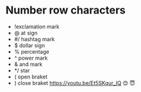 # Number row characters
- !exclamation mark
- @ at sign
- #/ hashtag mark
- $ dollar sign
- % percentage
- ^ power mark
- & and mark
- */ star
- ( open braket
- ) close braket
https://youtu.be/Et5SKqur_IQ
:blush:
:innocent:
